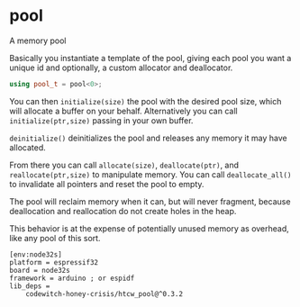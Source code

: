# pool

A memory pool

Basically you instantiate a template of the pool, giving each pool you want a unique id and optionally, a custom allocator and deallocator.

```cpp
using pool_t = pool<0>;
```

You can then `initialize(size)` the pool with the desired pool size, which will allocate a buffer on your behalf.
Alternatively you can call `initialize(ptr,size)` passing in your own buffer.

`deinitialize()` deinitializes the pool and releases any memory it may have allocated.

From there you can call `allocate(size)`, `deallocate(ptr)`, and `reallocate(ptr,size)` to manipulate memory.
You can call `deallocate_all()` to invalidate all pointers and reset the pool to empty.

The pool will reclaim memory when it can, but will never fragment, because deallocation and reallocation do not create holes in the heap.

This behavior is at the expense of potentially unused memory as overhead, like any pool of this sort.

```
[env:node32s]
platform = espressif32
board = node32s
framework = arduino ; or espidf
lib_deps = 
	codewitch-honey-crisis/htcw_pool@^0.3.2
```